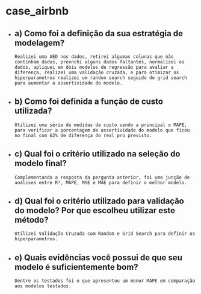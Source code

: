 # case_airbnb

- ## a) Como foi a definição da sua estratégia de modelagem?

      Realizei uma AED nos dados, retirei algumas colunas que não continham dados, preenchi alguns dados faltantes, normalizei os dados, apliquei em dois modelos de regressão para avaliar a diferença, realizei uma validação cruzada, e para otimizar os hiperparametros realizei um randon search seguido de grid search para aumentar a assertividade do modelo.
      
      
- ## b) Como foi definida a função de custo utilizada?

      Utilizei uma série de medidas de custo sendo a principal o MAPE, para verificar a porcentagem de assertividade do modelo que ficou no final com 62% de diferença do real pro previsto.
    
- ## c) Qual foi o critério utilizado na seleção do modelo final?

      Complementando a resposta da pergunta anterior, foi uma junção de análises entre R², MAPE, MSE e MAE para definir o melhor modelo.

- ## d) Qual foi o critério utilizado para validação do modelo? Por que escolheu utilizar este método?

      Utilizei Validação Cruzada com Random e Grid Search para definir os hiperparametros.
      
- ## e) Quais evidências você possui de que seu modelo é suficientemente bom?

      Dentre os testados foi o que apresentou um menor MAPE em comparação aos modelos testados.
